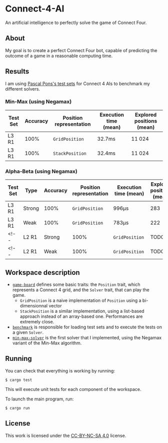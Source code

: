 # Connect-4-AI
An artificial intelligence to perfectly solve the game of Connect Four.

## About
My goal is to create a perfect Connect Four bot, capable of predicting the outcome of a game in a reasonable computing time. 

## Results
I am using [Pascal Pons's test sets](http://blog.gamesolver.org/solving-connect-four/02-test-protocol/) for Connect 4 AIs to benchmark my different solvers.

### Min-Max (using Negamax)

| Test Set | Accuracy | Position representation | Execution time (mean) | Explored positions (mean) |
| -------- | -------- | ----------------------- | --------------------- | ------------------------- |
| L3 R1 | 100% | `GridPosition` | 32.7ms | 11 024 |
| L3 R1 | 100% | `StackPosition` | 32.4ms | 11 024 |

### Alpha-Beta (using Negamax)

| Test Set | Type | Accuracy | Position representation | Execution time (mean) | Explored positions (mean) |
| -------- | ---- | -------- | ----------------------- | --------------------- | ------------------------- |
| L3 R1 | Strong | 100% | `GridPosition` | 996μs | 283 |
| L3 R1 | Weak | 100% | `GridPosition` | 783μs | 222 |
<!--| L2 R1 | Strong | 100% | `GridPosition` | TODO | TODO |-->
<!--| L2 R1 | Weak | 100% | `GridPosition` | TODO | TODO |-->

## Workspace description
- [`game-board`](libs/game-board/) defines some basic traits: the `Position` trait, which represents a Connect 4 grid, and the `Solver` trait, that can play the game.
  - `GridPosition` is a naive implementation of `Position` using a bi-dimensionnal vector
  - `StackPosition` is a similar implementation, using a list-based approach instead of an array-based one. Performances are extremely close.
- [`benchmark`](libs/benchmark/) is responsible for loading test sets and to execute the tests on a given `Solver`.
- [`min-max-solver`](libs/min-max-solver/) is the first solver that I implemented, using the Negamax variant of the Min-Max algorithm.


## Running
You can check that everything is working by running:
```console
$ cargo test
```
This will execute unit tests for each component of the workspace.

To launch the main program, run:
```console
$ cargo run
```

## License
This work is licensed under the [CC-BY-NC-SA 4.0](https://creativecommons.org/licenses/by-nc-sa/4.0/) license.